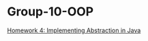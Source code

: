 # Group-10-OOP

[Homework 4: Implementing Abstraction in Java]([url](https://docs.google.com/document/d/1w1xb9SlCfTrz4nXtM-HnnaaO-uAEnBoijHJ1z1dOLPk/edit?usp=sharing))
